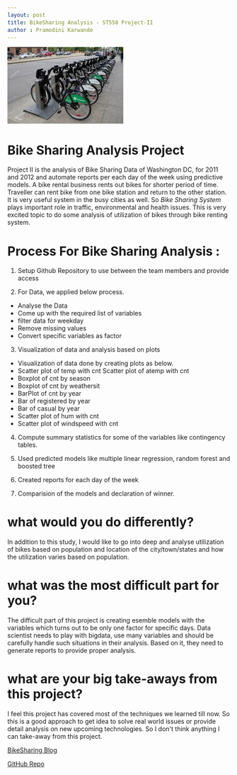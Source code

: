 ```yaml
---
layout: post
title: BikeSharing Analysis - ST558 Project-II
author : Pramodini Karwande
---
```



<img src="https://raw.githubusercontent.com/pkarwan/pkarwan.github.io/master/images/bikeRent.jpeg" />

# Bike Sharing Analysis Project
Project II is the analysis of Bike Sharing Data of Washington DC, for 2011 and 2012 and automate reports per each day of the week using predictive models. 
A bike rental business rents out bikes for shorter period of time. Traveller can rent bike from one bike station and return to the other station. It is very useful system in the busy cities as well. 
So _Bike Sharing System_ plays important role in traffic, environmental and health issues. This is very excited topic to do some analysis of utilization of bikes through bike renting system. 


# Process For Bike Sharing Analysis :
1) Setup Github Repository to use between the team members and provide access

2) For Data, we applied below process.
- Analyse the Data
- Come up with the required list of variables
- filter data for weekday 
- Remove missing values  
- Convert specific variables as factor

3) Visualization of data and analysis based on plots
- Visualization of data done by creating plots as below.
- Scatter plot of temp with cnt
Scatter plot of atemp with cnt
- Boxplot of cnt by season
- Boxplot of cnt by weathersit
- BarPlot of cnt by year
- Bar of registered by year
- Bar of casual by year
- Scatter plot of hum with cnt
- Scatter plot of windspeed with cnt

4) Compute summary statistics for some of the variables like contingency tables. 

5) Used predicted models like multiple linear regression, random forest and boosted tree

6) Created reports for each day of the week

7) Comparision of the models and declaration of winner.


# what would you do differently? 
In addition to this study, I would like to go into deep and analyse utilization of bikes based on population and location of the city/town/states and how the utilization varies based on population.


# what was the most difficult part for you?
The difficult part of this project is creating esemble models with the variables which turns out to be only one factor for specific days. Data scientist needs to play with bigdata, use many variables and should be carefully handle such situations in their analysis. Based on it, they need to generate reports to provide proper analysis.  


# what are your big take-aways from this project?
I feel this project has covered most of the techniques we learned till now. So this is a good approach to get idea to solve real world issues or provide detail analysis on new upcoming technologies. So I don't think anything I can take-away from this project.



[BikeSharing Blog](https://pkarwan.github.io/Bike-Sharing/)

[GitHub Repo](https://github.com/kardeepak77/BikeSharing)
